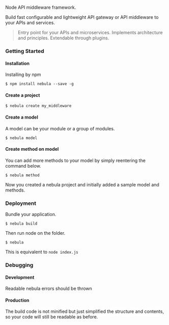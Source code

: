 
Node API middleware framework.

Build fast configurable and lightweight API gateway or API middleware  to your APIs and services.

>Entry point for your APIs and microservices.
>Implements architecture and principles.
>Extendable through plugins.
 
### Getting Started

#### Installation
Installing by npm

```
$ npm install nebula --save -g
```

#### Create a project
```
$ nebula create my_middleware
```

#### Create a model
A model can be your module or a group of modules.

```
$ nebula model
```

#### Create method on model
You can add more methods to your model by simply reentering the command below.

```
$ nebula method
```

Now you created a nebula project and initially added a sample model and methods.

### Deployment

Bundle your application.

```
$ nebula build
```

Then run node on the folder.

```
$ nebula
```

This is equivalent to `node index.js`

### Debugging
#### Development
Readable nebula errors should be thrown

#### Production
The build code is not minified but just simplified the structure and contents, so your code will still be readable as before.
